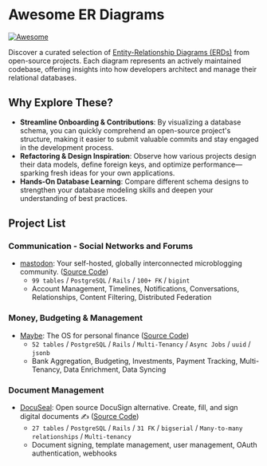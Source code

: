 <!-- This README.md file is auto-generated. Please refer to `CONTRIBUTING.md` for update instructions. -->

# Awesome ER Diagrams

[![Awesome](_static/awesome.png)](https://github.com/sindresorhus/awesome)

Discover a curated selection of [Entity-Relationship Diagrams (ERDs)](https://liambx.com/glossary/erd) from open-source projects. Each diagram represents an actively maintained codebase, offering insights into how developers architect and manage their relational databases.

## Why Explore These?

- **Streamline Onboarding & Contributions**: By visualizing a database schema, you can quickly comprehend an open-source project's structure, making it easier to submit valuable commits and stay engaged in the development process.
- **Refactoring & Design Inspiration**: Observe how various projects design their data models, define foreign keys, and optimize performance—sparking fresh ideas for your own applications.
- **Hands-On Database Learning**: Compare different schema designs to strengthen your database modeling skills and deepen your understanding of best practices.

## Project List


### Communication - Social Networks and Forums

- [mastodon](https://liambx.com/erd/p/github.com/mastodon/mastodon/blob/main/db/schema.rb?showMode=ALL_FIELDS): Your self-hosted, globally interconnected microblogging community. ([Source Code](https://github.com/mastodon/mastodon))
  - `99 tables` / `PostgreSQL` / `Rails` / `100+ FK` / `bigint` 
  - Account Management, Timelines, Notifications, Conversations, Relationships, Content Filtering, Distributed Federation


### Money, Budgeting & Management

- [Maybe](https://liambx.com/erd/p/github.com/maybe-finance/maybe/blob/main/db/schema.rb): The OS for personal finance ([Source Code](https://github.com/maybe-finance/maybe))
  - `52 tables` / `PostgreSQL` / `Rails` / `Multi-Tenancy` / `Async Jobs` / `uuid` / `jsonb` 
  - Bank Aggregation, Budgeting, Investments, Payment Tracking, Multi-Tenancy, Data Enrichment, Data Syncing


### Document Management

- [DocuSeal](https://liambx.com/erd/p/github.com/docusealco/docuseal/blob/master/db/schema.rb): Open source DocuSign alternative. Create, fill, and sign digital documents ✍️ ([Source Code](https://github.com/docusealco/docuseal))
  - `27 tables` / `PostgreSQL` / `Rails` / `31 FK` / `bigserial` / `Many-to-many relationships` / `Multi-tenancy` 
  - Document signing, template management, user management, OAuth authentication, webhooks


